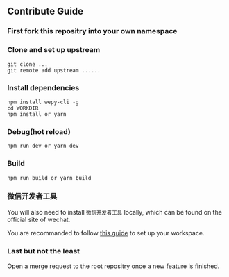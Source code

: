 ## Contribute Guide

### First fork this repositry into your own namespace

### Clone and set up upstream
```
git clone ...
git remote add upstream ......
```

### Install dependencies
```
npm install wepy-cli -g
cd WORKDIR
npm install or yarn
```

### Debug(hot reload)
```
npm run dev or yarn dev
```

### Build
```
npm run build or yarn build
```

### 微信开发者工具
You will also need to install `微信开发者工具` locally, which can be found on the official site of wechat.

You are recommanded to follow [this guide](https://tencent.github.io/wepy/document.html#/) to set up your workspace.

### Last but not the least
Open a merge request to the root repositry once a new feature is finished.
